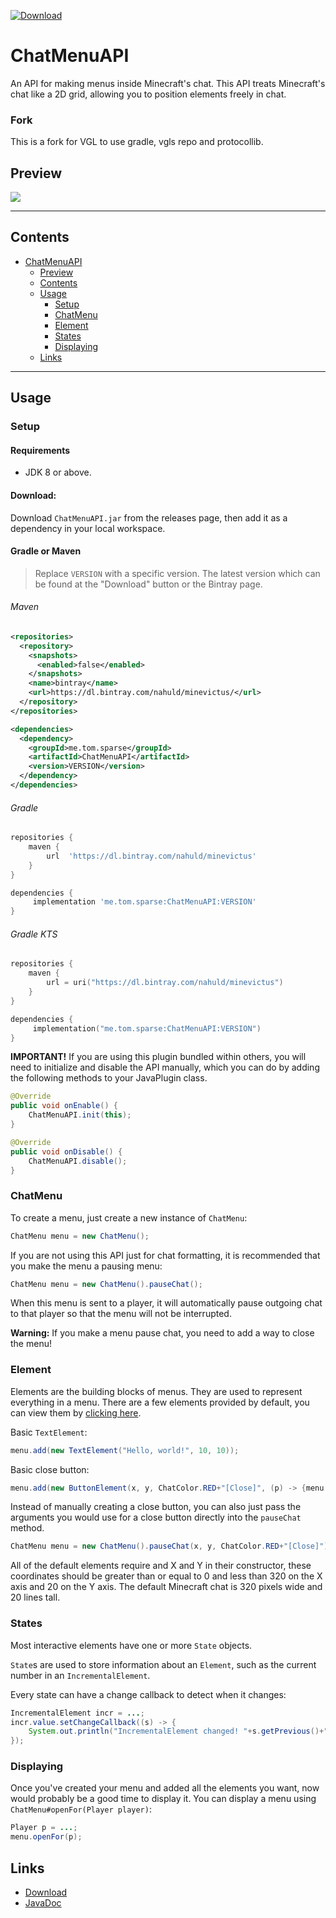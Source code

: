 [![Download](https://api.bintray.com/packages/nahuld/minevictus/ChatMenuAPI/images/download.svg)](https://bintray.com/nahuld/minevictus/ChatMenuAPI/_latestVersion)

# ChatMenuAPI
An API for making menus inside Minecraft's chat.
This API treats Minecraft's chat like a 2D grid, allowing you to position elements freely in chat.

### Fork

This is a fork for VGL to use gradle, vgls repo and protocollib.

## Preview
![](https://sparse.blue/files/k0ejrc.gif)

---

## Contents
* [ChatMenuAPI](#chatmenuapi)
  - [Preview](#preview)
  - [Contents](#contents)
  - [Usage](#usage)
    + [Setup](#setup)
    + [ChatMenu](#chatmenu)
    + [Element](#element)
    + [States](#states)
    + [Displaying](#displaying)
  - [Links](#links)

---

## Usage

### Setup

#### Requirements
- JDK 8 or above.

#### Download:
Download `ChatMenuAPI.jar` from the releases page, then add it as a dependency in your local workspace.

#### Gradle or Maven
> Replace `VERSION` with a specific version. The latest version which can be found at
> the "Download" button or the Bintray page.

###### Maven
```xml
<repositories>
  <repository>
    <snapshots>
      <enabled>false</enabled>
    </snapshots>
    <name>bintray</name>
    <url>https://dl.bintray.com/nahuld/minevictus/</url>
  </repository>
</repositories>

<dependencies>
  <dependency>
    <groupId>me.tom.sparse</groupId>
    <artifactId>ChatMenuAPI</artifactId>
    <version>VERSION</version>
  </dependency>
</dependencies>
```
###### Gradle
```groovy
repositories {
    maven {
        url  'https://dl.bintray.com/nahuld/minevictus' 
    }
}

dependencies {
     implementation 'me.tom.sparse:ChatMenuAPI:VERSION'
}
```
###### Gradle KTS
```kotlin
repositories {
    maven {
        url = uri("https://dl.bintray.com/nahuld/minevictus") 
    }
}

dependencies {
     implementation("me.tom.sparse:ChatMenuAPI:VERSION")
}
```
**IMPORTANT!** If you are using this plugin bundled within others, you will need to initialize and disable the API manually, which you can do by adding the following methods to your JavaPlugin class.
```java
@Override
public void onEnable() {
    ChatMenuAPI.init(this);
}    

@Override
public void onDisable() {
    ChatMenuAPI.disable();
}
```

### ChatMenu
To create a menu, just create a new instance of `ChatMenu`:
```Java
ChatMenu menu = new ChatMenu();
```
If you are not using this API just for chat formatting, it is recommended that you make the menu a pausing menu:
```Java
ChatMenu menu = new ChatMenu().pauseChat();
```
When this menu is sent to a player, it will automatically pause outgoing chat to that player so that the menu will not be interrupted.

**Warning:** If you make a menu pause chat, you need to add a way to close the menu!

### Element
Elements are the building blocks of menus. They are used to represent everything in a menu.
There are a few elements provided by default, you can view them by [clicking here](../master/src/me/tom/sparse/spigot/chat/menu/element).

Basic `TextElement`:
```Java
menu.add(new TextElement("Hello, world!", 10, 10));
```

Basic close button:
```Java
menu.add(new ButtonElement(x, y, ChatColor.RED+"[Close]", (p) -> {menu.close(p); return false;}));
```

Instead of manually creating a close button, you can also just pass the arguments you would use for a close button directly into the `pauseChat` method.
```Java
ChatMenu menu = new ChatMenu().pauseChat(x, y, ChatColor.RED+"[Close]");
```

All of the default elements require and X and Y in their constructor, 
these coordinates should be greater than or equal to 0 and less than 320 on the X axis and 20 on the Y axis.
The default Minecraft chat is 320 pixels wide and 20 lines tall.

### States
Most interactive elements have one or more `State` objects.

`State`s are used to store information about an `Element`, such as the current number in an `IncrementalElement`.

Every state can have a change callback to detect when it changes:
```Java
IncrementalElement incr = ...;
incr.value.setChangeCallback((s) -> {
	System.out.println("IncrementalElement changed! "+s.getPrevious()+" -> "+s.getCurrent());
});
```

### Displaying
Once you've created your menu and added all the elements you want, now would probably be a good time to display it.
You can display a menu using `ChatMenu#openFor(Player player)`:
```Java
Player p = ...;
menu.openFor(p);
```

## Links
* [Download](https://www.spigotmc.org/resources/chatmenuapi.45144/)
* [JavaDoc](https://sparse.blue/docs/ChatMenuAPI/index.html)
